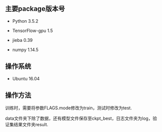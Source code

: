 
## 主要package版本号

* Python 3.5.2

* TensorFlow-gpu 1.5

* jieba 0.39

* numpy 1.14.5


## 操作系统

* Ubuntu 16.04

## 操作方法

训练时，需要将参数FLAGS.mode修改为train，测试时修改为test.

data文件夹下除了数据，还有模型文件保存至ckpt_best，日志文件夹为log，验证集结果文件夹result.


